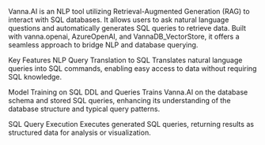 Vanna.AI is an NLP tool utilizing Retrieval-Augmented Generation (RAG) to interact with SQL databases. It allows users to ask natural language questions and automatically generates SQL queries to retrieve data. Built with vanna.openai, AzureOpenAI, and VannaDB_VectorStore, it offers a seamless approach to bridge NLP and database querying.



Key Features
NLP Query Translation to SQL
Translates natural language queries into SQL commands, enabling easy access to data without requiring SQL knowledge.

Model Training on SQL DDL and Queries
Trains Vanna.AI on the database schema and stored SQL queries, enhancing its understanding of the database structure and typical query patterns.

SQL Query Execution
Executes generated SQL queries, returning results as structured data for analysis or visualization.
